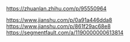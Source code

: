 https://zhuanlan.zhihu.com/p/95550964



https://www.jianshu.com/p/0a91a446dda8
https://www.jianshu.com/p/861f29ac68e8
https://segmentfault.com/a/1190000000613814

